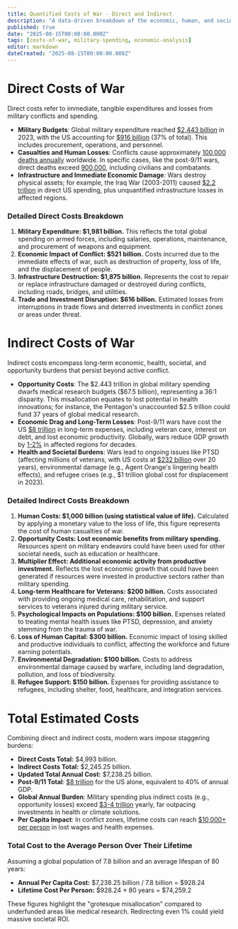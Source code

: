 ```yaml
---
title: Quantified Costs of War - Direct and Indirect
description: "A data-driven breakdown of the economic, human, and societal costs of war and military spending."
published: true
date: "2025-08-15T00:00:00.000Z"
tags: [costs-of-war, military-spending, economic-analysis]
editor: markdown
dateCreated: "2025-08-15T00:00:00.000Z"
---
```


# Direct Costs of War

Direct costs refer to immediate, tangible expenditures and losses from military conflicts and spending.

- **Military Budgets**: Global military expenditure reached [\$2,443 billion](../book/references.md#global-military-spending) in 2023, with the US accounting for [\$916 billion](../book/references.md#us-military-spending) (37% of total). This includes procurement, operations, and personnel.
- **Casualties and Human Losses**: Conflicts cause approximately [100,000 deaths annually](../book/references.md#annual-conflict-deaths) worldwide. In specific cases, like the post-9/11 wars, direct deaths exceed [900,000](../book/references.md#post-911-deaths), including civilians and combatants.
- **Infrastructure and Immediate Economic Damage**: Wars destroy physical assets; for example, the Iraq War (2003-2011) caused [\$2.2 trillion](../book/references.md#iraq-war-spending) in direct US spending, plus unquantified infrastructure losses in affected regions.

### Detailed Direct Costs Breakdown

1. **Military Expenditure: $1,981 billion.** This reflects the total global spending on armed forces, including salaries, operations, maintenance, and procurement of weapons and equipment.
2. **Economic Impact of Conflict: $521 billion.** Costs incurred due to the immediate effects of war, such as destruction of property, loss of life, and the displacement of people.
3. **Infrastructure Destruction: $1,875 billion.** Represents the cost to repair or replace infrastructure damaged or destroyed during conflicts, including roads, bridges, and utilities.
4. **Trade and Investment Disruption: $616 billion.** Estimated losses from interruptions in trade flows and deterred investments in conflict zones or areas under threat.

# Indirect Costs of War

Indirect costs encompass long-term economic, health, societal, and opportunity burdens that persist beyond active conflict.

- **Opportunity Costs**: The \$2.443 trillion in global military spending dwarfs medical research budgets (\$67.5 billion), representing a 36:1 disparity. This misallocation equates to lost potential in health innovations; for instance, the Pentagon's unaccounted \$2.5 trillion could fund 37 years of global medical research.
- **Economic Drag and Long-Term Losses**: Post-9/11 wars have cost the US [\$8 trillion](../book/references.md#post-911-long-term-costs) in long-term expenses, including veteran care, interest on debt, and lost economic productivity. Globally, wars reduce GDP growth by [1-2%](../book/references.md#gdp-impact) in affected regions for decades.
- **Health and Societal Burdens**: Wars lead to ongoing issues like PTSD (affecting millions of veterans, with US costs at [\$232 billion](../book/references.md#ptsd-costs) over 20 years), environmental damage (e.g., Agent Orange's lingering health effects), and refugee crises (e.g., \$1 trillion global cost for displacement in 2023).

### Detailed Indirect Costs Breakdown

1. **Human Costs: $1,000 billion (using statistical value of life).** Calculated by applying a monetary value to the loss of life, this figure represents the cost of human casualties of war.
2. **Opportunity Costs: Lost economic benefits from military spending.** Resources spent on military endeavors could have been used for other societal needs, such as education or healthcare.
3. **Multiplier Effect: Additional economic activity from productive investment.** Reflects the lost economic growth that could have been generated if resources were invested in productive sectors rather than military spending.
4. **Long-term Healthcare for Veterans: $200 billion.** Costs associated with providing ongoing medical care, rehabilitation, and support services to veterans injured during military service.
5. **Psychological Impacts on Populations: $100 billion.** Expenses related to treating mental health issues like PTSD, depression, and anxiety stemming from the trauma of war.
6. **Loss of Human Capital: $300 billion.** Economic impact of losing skilled and productive individuals to conflict, affecting the workforce and future earning potentials.
7. **Environmental Degradation: $100 billion.** Costs to address environmental damage caused by warfare, including land degradation, pollution, and loss of biodiversity.
8. **Refugee Support: $150 billion.** Expenses for providing assistance to refugees, including shelter, food, healthcare, and integration services.

# Total Estimated Costs

Combining direct and indirect costs, modern wars impose staggering burdens:

- **Direct Costs Total:** $4,993 billion.
- **Indirect Costs Total:** $2,245.25 billion.
- **Updated Total Annual Cost:** $7,238.25 billion.
- **Post-9/11 Total**: [\$8 trillion](../book/references.md#post-911-total) for the US alone, equivalent to 40% of annual GDP.
- **Global Annual Burden**: Military spending plus indirect costs (e.g., opportunity losses) exceed [\$3-4 trillion](../book/references.md#global-burden) yearly, far outpacing investments in health or climate solutions.
- **Per Capita Impact**: In conflict zones, lifetime costs can reach [\$10,000+ per person](../book/references.md#per-capita-impact) in lost wages and health expenses.

### Total Cost to the Average Person Over Their Lifetime

Assuming a global population of 7.8 billion and an average lifespan of 80 years:

- **Annual Per Capita Cost:** $7,238.25 billion / 7.8 billion = $928.24
- **Lifetime Cost Per Person:** $928.24 × 80 years = $74,259.2

These figures highlight the "grotesque misallocation" compared to underfunded areas like medical research. Redirecting even 1% could yield massive societal ROI.

